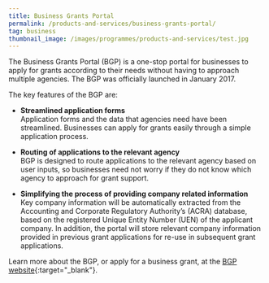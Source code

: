 ```yaml
---
title: Business Grants Portal
permalink: /products-and-services/business-grants-portal/
tag: business
thumbnail_image: /images/programmes/products-and-services/test.jpg
---
```


The Business Grants Portal (BGP) is a one-stop portal for businesses to apply for grants according to their needs without having to approach multiple agencies. The BGP was officially launched in January 2017. 	

The key features of the BGP are:
* **Streamlined application forms**
<br/>Application forms and the data that agencies need have been streamlined. Businesses can apply for grants easily through a simple application process.

* **Routing of applications to the relevant agency**
<br/>BGP is designed to route applications to the relevant agency based on user inputs, so businesses need not worry if they do not know which agency to approach for grant support.

* **Simplifying the process of providing company related information**
<br/>Key company information will be automatically extracted from the Accounting and Corporate Regulatory Authority’s (ACRA) database, based on the registered Unique Entity Number (UEN) of the applicant company. In addition, the portal will store relevant company information provided in previous grant applications for re-use in subsequent grant applications.

Learn more about the BGP, or apply for a business grant, at the [BGP website](https://www.businessgrants.gov.sg/){:target="_blank"}.
